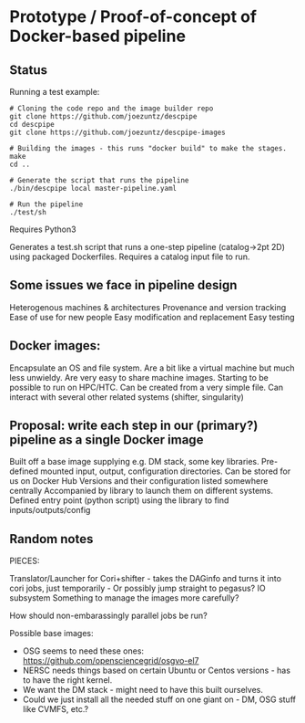 # Prototype / Proof-of-concept of Docker-based pipeline

## Status

Running a test example:
```
# Cloning the code repo and the image builder repo
git clone https://github.com/joezuntz/descpipe
cd descpipe
git clone https://github.com/joezuntz/descpipe-images

# Building the images - this runs "docker build" to make the stages.
make
cd ..

# Generate the script that runs the pipeline
./bin/descpipe local master-pipeline.yaml

# Run the pipeline
./test/sh

```

Requires Python3

Generates a test.sh script that runs a one-step pipeline (catalog->2pt 2D) using packaged Dockerfiles.
Requires a catalog input file to run.

## Some issues we face in pipeline design

Heterogenous machines & architectures
Provenance and version tracking
Ease of use for new people
Easy modification and replacement
Easy testing

## Docker images:

Encapsulate an OS and file system.
Are a bit like a virtual machine but much less unwieldy.
Are very easy to share machine images.
Starting to be possible to run on HPC/HTC.
Can be created from a very simple file.
Can interact with several other related systems (shifter, singularity)

## Proposal: write each step in our (primary?) pipeline as a single Docker image

Built off a base image supplying e.g. DM stack, some key libraries.
Pre-defined mounted input, output, configuration directories.
Can be stored for us on Docker Hub
Versions and their configuration listed somewhere centrally
Accompanied by library to launch them on different systems.
Defined entry point (python script) using the library to find inputs/outputs/config


## Random notes

PIECES:

Translator/Launcher for Cori+shifter - takes the DAGinfo and turns it into cori jobs, just temporarily
    - Or possibly jump straight to pegasus?
IO subsystem
Something to manage the images more carefully?

How should non-embarassingly parallel jobs be run?

Possible base images:
- OSG seems to need these ones: https://github.com/opensciencegrid/osgvo-el7
- NERSC needs things based on certain Ubuntu or Centos versions - has to have the right kernel.
- We want the DM stack - might need to have this built ourselves.
- Could we just install all the needed stuff on one giant on - DM, OSG stuff like CVMFS, etc.?

